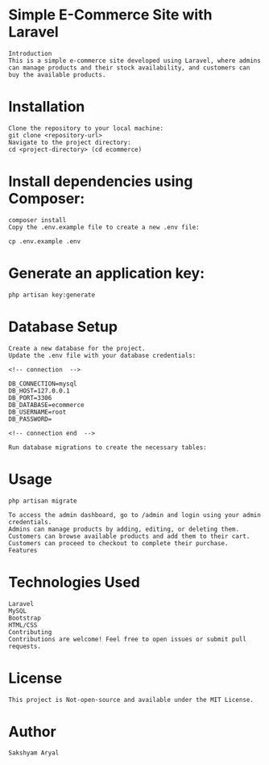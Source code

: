 # Simple E-Commerce Site with Laravel
    Introduction
    This is a simple e-commerce site developed using Laravel, where admins can manage products and their stock availability, and customers can buy the available products.

# Installation
    Clone the repository to your local machine:
    git clone <repository-url>
    Navigate to the project directory:
    cd <project-directory> (cd ecommerce)

# Install dependencies using Composer:
    composer install
    Copy the .env.example file to create a new .env file:

    cp .env.example .env
    
# Generate an application key:
    php artisan key:generate
# Database Setup
    Create a new database for the project.
    Update the .env file with your database credentials:
    
    <!-- connection  -->

    DB_CONNECTION=mysql
    DB_HOST=127.0.0.1
    DB_PORT=3306
    DB_DATABASE=ecommerce
    DB_USERNAME=root
    DB_PASSWORD=

    <!-- connection end  -->

    Run database migrations to create the necessary tables:
    
    
# Usage
    php artisan migrate

    To access the admin dashboard, go to /admin and login using your admin credentials.
    Admins can manage products by adding, editing, or deleting them.
    Customers can browse available products and add them to their cart.
    Customers can proceed to checkout to complete their purchase.
    Features


# Technologies Used
    Laravel
    MySQL
    Bootstrap
    HTML/CSS
    Contributing
    Contributions are welcome! Feel free to open issues or submit pull requests.

# License
    This project is Not-open-source and available under the MIT License.

# Author
    Sakshyam Aryal